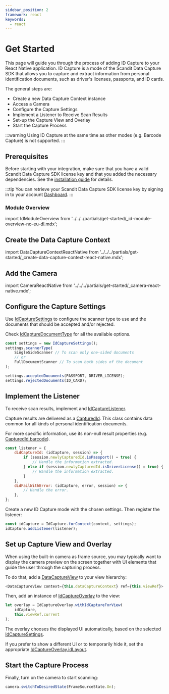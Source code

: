 ```yaml
---
sidebar_position: 2
framework: react
keywords:
  - react
---
```


# Get Started

This page will guide you through the process of adding ID Capture to your React Native application. ID Capture is a mode of the Scandit Data Capture SDK that allows you to capture and extract information from personal identification documents, such as driver's licenses, passports, and ID cards.

The general steps are:

- Create a new Data Capture Context instance
- Access a Camera
- Configure the Capture Settings
- Implement a Listener to Receive Scan Results
- Set-up the Capture View and Overlay
- Start the Capture Process

:::warning
Using ID Capture at the same time as other modes (e.g. Barcode Capture) is not supported.
:::

## Prerequisites

Before starting with your integration, make sure that you have a valid Scandit Data Capture SDK license key and that you added the necessary dependencies. See the [installation guide](/sdks/react-native/add-sdk.md) for details.

:::tip
You can retrieve your Scandit Data Capture SDK license key by signing in to your account [Dashboard](https://ssl.scandit.com/dashboard/sign-in).
:::

### Module Overview

import IdModuleOverview from '../../../partials/get-started/_id-module-overview-no-eu-dl.mdx';

<IdModuleOverview/>

## Create the Data Capture Context

import DataCaptureContextReactNative from '../../../partials/get-started/_create-data-capture-context-react-native.mdx';

<DataCaptureContextReactNative/>

## Add the Camera

import CameraReactNative from '../../../partials/get-started/_camera-react-native.mdx';

<CameraReactNative/>

## Configure the Capture Settings

Use [IdCaptureSettings](https://docs.scandit.com/data-capture-sdk/react-native/id-capture/api/id-capture-settings.html#class-scandit.datacapture.id.IdCaptureSettings) to configure the scanner type to use and the documents that should be accepted and/or rejected.

Check [IdCaptureDocumentType](https://docs.scandit.com/data-capture-sdk/react-native/id-capture/api/id-capture-document.html#enum-scandit.datacapture.id.IdCaptureDocumentType) for all the available options.

```js
const settings = new IdCaptureSettings();
settings.scannerType(
    SingleSideScanner // To scan only one-sided documents
    // or
    FullDocumentScanner // To scan both sides of the document
);

settings.acceptedDocuments(PASSPORT, DRIVER_LICENSE);
settings.rejectedDocuments(ID_CARD);
```

## Implement the Listener

To receive scan results, implement and [IdCaptureListener](https://docs.scandit.com/data-capture-sdk/react-native/id-capture/api/id-capture-listener.html#interface-scandit.datacapture.id.IIdCaptureListener).

Capture results are delivered as a [CapturedId](https://docs.scandit.com/data-capture-sdk/react-native/id-capture/api/captured-id.html#class-scandit.datacapture.id.CapturedId). This class contains data common for all kinds of personal identification documents.

For more specific information, use its non-null result properties (e.g. [CapturedId.barcode](https://docs.scandit.com/data-capture-sdk/react-native/id-capture/api/captured-id.html#property-scandit.datacapture.id.CapturedId.Barcode)).

```js
const listener = {
	didCaptureId: (idCapture, session) => {
		if (session.newlyCapturedId.isPassport() = true) {
			// Handle the information extracted.
		} else if (session.newlyCapturedId.isDriverLicense() = true) {
			// Handle the information extracted.
		}
	},
	didFailWithError: (idCapture, error, session) => {
		// Handle the error.
	},
};
```

Create a new ID Capture mode with the chosen settings. Then register the listener:

```js
const idCapture = IdCapture.forContext(context, settings);
idCapture.addListener(listener);
```

## Set up Capture View and Overlay

When using the built-in camera as frame source, you may typically want to display the camera preview on the screen together with UI elements that guide the user through the capturing process.

To do that, add a [DataCaptureView](https://docs.scandit.com/data-capture-sdk/react-native/core/api/ui/data-capture-view.html#class-scandit.datacapture.core.ui.DataCaptureView) to your view hierarchy:

```js
<DataCaptureView context={this.dataCaptureContext} ref={this.viewRef}>
```

Then, add an instance of [IdCaptureOverlay](https://docs.scandit.com/data-capture-sdk/react-native/id-capture/api/ui/id-capture-overlay.html#class-scandit.datacapture.id.ui.IdCaptureOverlay) to the view:

```js
let overlay = IdCaptureOverlay.withIdCaptureForView(
	idCapture,
	this.viewRef.current
);
```

The overlay chooses the displayed UI automatically, based on the selected [IdCaptureSettings](https://docs.scandit.com/data-capture-sdk/react-native/id-capture/api/id-capture-settings.html#class-scandit.datacapture.id.IdCaptureSettings).

If you prefer to show a different UI or to temporarily hide it, set the appropriate [IdCaptureOverlay.idLayout](https://docs.scandit.com/data-capture-sdk/react-native/id-capture/api/ui/id-capture-overlay.html#property-scandit.datacapture.id.ui.IdCaptureOverlay.IdLayout).

## Start the Capture Process

Finally, turn on the camera to start scanning:

```js
camera.switchToDesiredState(FrameSourceState.On);
```
